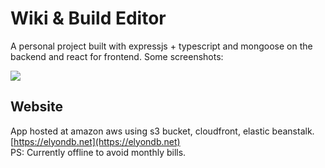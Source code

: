 # Wiki & Build Editor

A personal project built with expressjs + typescript and mongoose on the backend and react for frontend. Some screenshots:

<img src="https://user-images.githubusercontent.com/55705104/103814930-54c19080-5041-11eb-8eba-4931e6f3b570.png" >

## Website
App hosted at amazon aws using s3 bucket, cloudfront, elastic beanstalk.<br/>
[https://elyondb.net](https://elyondb.net)<br/>
PS: Currently offline to avoid monthly bills.
